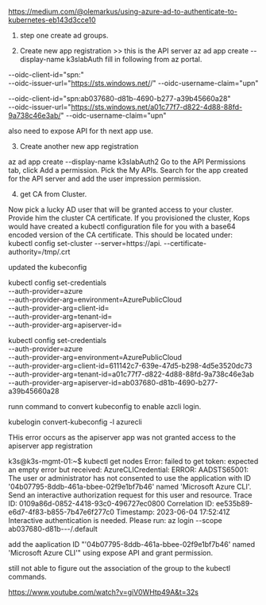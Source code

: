 https://medium.com/@olemarkus/using-azure-ad-to-authenticate-to-kubernetes-eb143d3cce10

1. step one create ad groups.

2. Create new app registration >> this is the API server
az ad app create --display-name k3slabAuth
fill in following from az portal.

--oidc-client-id="spn:<application id>" \
--oidc-issuer-url="https://sts.windows.net/<azure AD tenant>/"
--oidc-username-claim="upn"


--oidc-client-id="spn:ab037680-d81b-4690-b277-a39b45660a28" \
--oidc-issuer-url="https://sts.windows.net/a01c77f7-d822-4d88-88fd-9a738c46e3ab/"
--oidc-username-claim="upn"

also need to expose API for th next app use.

3. Create another new app registration


az ad app create --display-name k3slabAuth2
 Go to the API Permissions tab, 
 click Add a permission.
 Pick the My APIs.
 Search for the app created for the API server and 
 add the user impression permission.



4. get CA from Cluster.

Now pick a lucky AD user that will be granted access to your cluster. Provide him the cluster CA certificate. If you provisioned the cluster, Kops would have created a kubectl configuration file for you with a base64 encoded version of the CA certificate. This should be located under:
kubectl config set-cluster <cluster name> --server=https://api.<cluster name> --certificate-authority=/tmp/<cluster name>.crt


updated the kubeconfig 

kubectl config set-credentials <upn>\
--auth-provider=azure \
--auth-provider-arg=environment=AzurePublicCloud \
--auth-provider-arg=client-id=<kubectl application id>\
--auth-provider-arg=tenant-id=<Azure AD tenant>\
--auth-provider-arg=apiserver-id=<api server application id>

kubectl config set-credentials <upn>\
--auth-provider=azure \
--auth-provider-arg=environment=AzurePublicCloud \
--auth-provider-arg=client-id=611142c7-639e-47d5-b298-4d5e3520dc73\
--auth-provider-arg=tenant-id=a01c77f7-d822-4d88-88fd-9a738c46e3ab\
--auth-provider-arg=apiserver-id=ab037680-d81b-4690-b277-a39b45660a28

runn command to convert kubeconfig to enable azcli login.

kubelogin convert-kubeconfig -l azurecli


THis error occurs as the apiserver app was not granted access to the apiserver app registration

k3s@k3s-mgmt-01:~$ kubectl get nodes
Error: failed to get token: expected an empty error but received: AzureCLICredential: ERROR: AADSTS65001: The user or administrator has not consented to use the application with ID '04b07795-8ddb-461a-bbee-02f9e1bf7b46' named 'Microsoft Azure CLI'. Send an interactive authorization request for this user and resource.
Trace ID: 0109a86d-0852-4418-93c0-496727ec0800
Correlation ID: ee535b89-e6d7-4f83-b855-7b47e6f277c0
Timestamp: 2023-06-04 17:52:41Z
Interactive authentication is needed. Please run:
az login --scope ab037680-d81b---/.default


add the aaplication ID "'04b07795-8ddb-461a-bbee-02f9e1bf7b46' named 'Microsoft Azure CLI'" using expose API and grant permission. 



still not able to figure out the  association of the group to the kubectl commands. 

https://www.youtube.com/watch?v=giV0WHtp49A&t=32s

